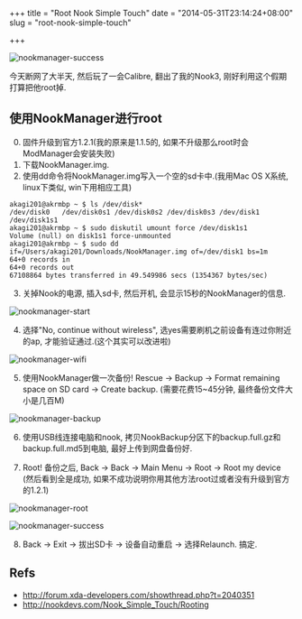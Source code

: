 +++
title = "Root Nook Simple Touch"
date = "2014-05-31T23:14:24+08:00"
slug = "root-nook-simple-touch"

+++

![nookmanager-success](http://akagi201.qiniudn.com/nookmanager-success.jpg)

今天断网了大半天, 然后玩了一会Calibre, 翻出了我的Nook3, 刚好利用这个假期打算把他root掉.

## 使用NookManager进行root

0. 固件升级到官方1.2.1(我的原来是1.1.5的, 如果不升级那么root时会ModManager会安装失败)
1. 下载NookManager.img.
2. 使用dd命令将NookManager.img写入一个空的sd卡中.(我用Mac OS X系统, linux下类似, win下用相应工具)

```
akagi201@akrmbp ~ $ ls /dev/disk*
/dev/disk0   /dev/disk0s1 /dev/disk0s2 /dev/disk0s3 /dev/disk1   /dev/disk1s1
akagi201@akrmbp ~ $ sudo diskutil umount force /dev/disk1s1
Volume (null) on disk1s1 force-unmounted
akagi201@akrmbp ~ $ sudo dd if=/Users/akagi201/Downloads/NookManager.img of=/dev/disk1 bs=1m
64+0 records in
64+0 records out
67108864 bytes transferred in 49.549986 secs (1354367 bytes/sec)
```

3. 关掉Nook的电源, 插入sd卡, 然后开机, 会显示15秒的NookManager的信息.

![nookmanager-start](http://akagi201.qiniudn.com/nookmanager-start.jpg)

4. 选择"No, continue without wireless", 选yes需要刷机之前设备有连过你附近的ap, 才能验证通过.(这个其实可以改进啦)

![nookmanager-wifi](http://akagi201.qiniudn.com/nookmanager-wifi.jpg)

5. 使用NookManager做一次备份! Rescue -> Backup -> Format remaining space on SD card -> Create backup. (需要花费15~45分钟, 最终备份文件大小是几百M)

![nookmanager-backup](http://akagi201.qiniudn.com/nookmanager-backup.jpg)

6. 使用USB线连接电脑和nook, 拷贝NookBackup分区下的backup.full.gz和backup.full.md5到电脑, 最好上传到网盘备份好.

7. Root! 备份之后, Back -> Back -> Main Menu -> Root -> Root my device (然后看到全是成功, 如果不成功说明你用其他方法root过或者没有升级到官方的1.2.1)

![nookmanager-root](http://akagi201.qiniudn.com/nookmanager-root.jpg)

![nookmanager-success](http://akagi201.qiniudn.com/nookmanager-success.jpg)

8. Back -> Exit -> 拔出SD卡 -> 设备自动重启 -> 选择Relaunch. 搞定.

## Refs
* <http://forum.xda-developers.com/showthread.php?t=2040351>
* <http://nookdevs.com/Nook_Simple_Touch/Rooting>